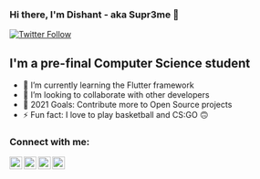 ### Hi there, I'm Dishant - aka Supr3me 👋

[![Twitter Follow](https://img.shields.io/twitter/follow/DishantArora?color=1DA1F2&logo=twitter&style=for-the-badge)](https://twitter.com/intent/follow?original_referer=https%3A%2F%2Fgithub.com%2FDishantArorar&screen_name=DishantArora)

## I'm a pre-final Computer Science student

- 🌱 I’m currently learning the Flutter framework
- 👯 I’m looking to collaborate with other developers
- 🥅 2021 Goals: Contribute more to Open Source projects
- ⚡ Fun fact: I love to play basketball and CS:GO 🙃

<!-- ### Spotify Playing 🎧

[<img src="https://now-playing-supr3me.vercel.app/api/spotify-playing" alt="supr3me Spotify Playing" width="350" />](https://open.spotify.com/user/31l5mjunvntmwvgck33bdl7xytyi) -->

### Connect with me:

[<img align="left" alt="Supr3me | YouTube" width="22px" src="https://cdn.jsdelivr.net/npm/simple-icons@v3/icons/youtube.svg" />][youtube]
[<img align="left" alt="Supr3me | Twitter" width="22px" src="https://cdn.jsdelivr.net/npm/simple-icons@v3/icons/twitter.svg" />][twitter]
[<img align="left" alt="Supr3me | LinkedIn" width="22px" src="https://cdn.jsdelivr.net/npm/simple-icons@v3/icons/linkedin.svg" />][linkedin]
[<img align="left" alt="Supr3me | Instagram" width="22px" src="https://cdn.jsdelivr.net/npm/simple-icons@v3/icons/instagram.svg" />][instagram]

<br />

<!-- ### Languages and Tools:

[<img align="left" alt="C++" width="26px" src="https://raw.githubusercontent.com/github/explore/80688e429a7d4ef2fca1e82350fe8e3517d3494d/topics/cpp/cpp.png" />]
[<img align="left" alt="Python" width="26px" src="https://raw.githubusercontent.com/github/explore/80688e429a7d4ef2fca1e82350fe8e3517d3494d/topics/visual-studio-code/visual-studio-code.png" />]
[<img align="left" alt="Flutter" width="26px" src="https://raw.githubusercontent.com/github/explore/80688e429a7d4ef2fca1e82350fe8e3517d3494d/topics/visual-studio-code/visual-studio-code.png" />]
[<img align="left" alt="Dart" width="26px" src="https://raw.githubusercontent.com/github/explore/80688e429a7d4ef2fca1e82350fe8e3517d3494d/topics/visual-studio-code/visual-studio-code.png" />]
[<img align="left" alt="Numpy" width="26px" src="https://raw.githubusercontent.com/github/explore/80688e429a7d4ef2fca1e82350fe8e3517d3494d/topics/visual-studio-code/visual-studio-code.png" />]
[<img align="left" alt="Pandas" width="26px" src="https://raw.githubusercontent.com/github/explore/80688e429a7d4ef2fca1e82350fe8e3517d3494d/topics/visual-studio-code/visual-studio-code.png" />]
[<img align="left" alt="Matplotlib" width="26px" src="https://raw.githubusercontent.com/github/explore/80688e429a7d4ef2fca1e82350fe8e3517d3494d/topics/visual-studio-code/visual-studio-code.png" />]
[<img align="left" alt="Pytorch" width="26px" src="https://raw.githubusercontent.com/github/explore/80688e429a7d4ef2fca1e82350fe8e3517d3494d/topics/visual-studio-code/visual-studio-code.png" />]
[<img align="left" alt="Visual Studio Code" width="26px" src="https://raw.githubusercontent.com/github/explore/80688e429a7d4ef2fca1e82350fe8e3517d3494d/topics/visual-studio-code/visual-studio-code.png" />]
[<img align="left" alt="HTML5" width="26px" src="https://raw.githubusercontent.com/github/explore/80688e429a7d4ef2fca1e82350fe8e3517d3494d/topics/html/html.png" />] -->

<!-- <br />
  <summary>:zap: GitHub Stats</summary>

  <img align="left" alt="supr3me's GitHub Stats" src="https://github-readme-stats.Supr3me-code.vercel.app/api?username=Supr3me-code&show_icons=true&hide_border=true" /> -->


[twitter]: https://twitter.com/DishantArora
[youtube]: https://www.youtube.com/channel/UCkrBx56-R2vlkrfuQNofShg
[instagram]: https://instagram.com/dish_arora
[linkedin]: https://linkedin.com/in/https://www.linkedin.com/in/dishant-arora-71981b169/
